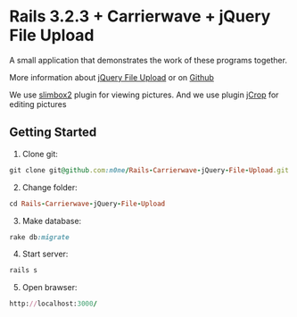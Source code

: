 # Rails 3.2.3 + Carrierwave + jQuery File Upload 

A small application that demonstrates the work of these programs together.

More information about [jQuery File Upload](http://valums.com/ajax-upload/) or on [Github](https://github.com/valums/file-uploader)

We use [slimbox2](http://www.digitalia.be/software/slimbox2) plugin for viewing pictures.
And we use plugin [jCrop](http://deepliquid.com/content/Jcrop.html) for editing pictures

## Getting Started

1. Clone git:

```ruby
git clone git@github.com:n0ne/Rails-Carrierwave-jQuery-File-Upload.git
```

2. Change folder:

```ruby
cd Rails-Carrierwave-jQuery-File-Upload
```

3. Make database:

```ruby
rake db:migrate
```

4. Start server:

```ruby
rails s
```

5. Open brawser:

```ruby
http://localhost:3000/
```